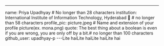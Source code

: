 ---
name: Priya Upadhyay # No longer than 28 characters
institution: International Institute of Information Technology, Hyderabad 🚩 # no longer than 58 characters
profile_pic: picture.jpeg # Name and extension of your profile picture(ex. mona.png)
quote: The best thing about a boolean is even if you are wrong, you are only off by a bit.# no longer than 100 characters
github_user: upadhyay-p
---Lite haiLite haiLite haiLite hai

